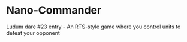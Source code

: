 Nano-Commander
==============

Ludum dare #23 entry - An RTS-style game where you control units to defeat your opponent